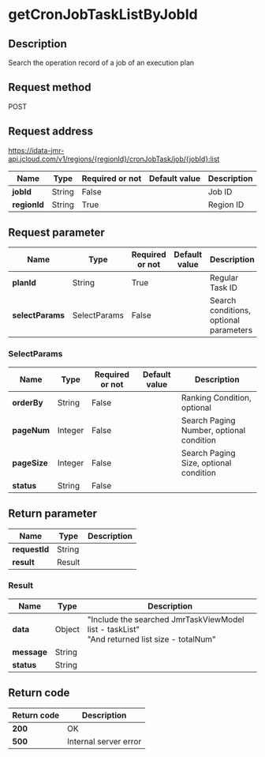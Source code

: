 # getCronJobTaskListByJobId


## Description
Search the operation record of a job of an execution plan

## Request method
POST

## Request address
https://idata-jmr-api.jcloud.com/v1/regions/{regionId}/cronJobTask/job/{jobId}:list

|Name|Type|Required or not|Default value|Description|
|---|---|---|---|---|
|**jobId**|String|False||Job ID|
|**regionId**|String|True||Region ID|

## Request parameter
|Name|Type|Required or not|Default value|Description|
|---|---|---|---|---|
|**planId**|String|True||Regular Task ID|
|**selectParams**|SelectParams|False||Search conditions, optional parameters|

### SelectParams
|Name|Type|Required or not|Default value|Description|
|---|---|---|---|---|
|**orderBy**|String|False||Ranking Condition, optional|
|**pageNum**|Integer|False||Search Paging Number, optional condition|
|**pageSize**|Integer|False||Search Paging Size, optional condition|
|**status**|String|False|||

## Return parameter
|Name|Type|Description|
|---|---|---|
|**requestId**|String||
|**result**|Result||


### Result
|Name|Type|Description|
|---|---|---|
|**data**|Object|"Include the searched JmrTaskViewModel list - taskList"<br>"And returned list size - totalNum"<br>|
|**message**|String||
|**status**|String||

## Return code
|Return code|Description|
|---|---|
|**200**|OK|
|**500**|Internal server error|
